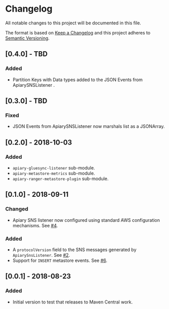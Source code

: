 # Changelog
All notable changes to this project will be documented in this file.

The format is based on [Keep a Changelog](http://keepachangelog.com/en/1.0.0/) and this project adheres to [Semantic Versioning](http://semver.org/spec/v2.0.0.html).

## [0.4.0] - TBD
### Added
- Partition Keys with Data types added to the JSON Events from ApiarySNSListener .

## [0.3.0] - TBD
### Fixed
- JSON Events from ApiarySNSListener now marshals list as a JSONArray.

## [0.2.0] - 2018-10-03
### Added
- `apiary-gluesync-listener` sub-module.
- `apiary-metastore-metrics` sub-module.
- `apiary-ranger-metastore-plugin` sub-module.

## [0.1.0] - 2018-09-11
### Changed
- Apiary SNS listener now configured using standard AWS configuration mechanisms. See [#4](https://github.com/ExpediaInc/apiary-extensions/issues/4).

### Added
- A `protocolVersion` field to the SNS messages generated by `ApiarySnsListener`. See [#2](https://github.com/ExpediaInc/apiary-extensions/issues/2).
- Support for `INSERT` metastore events. See [#6](https://github.com/ExpediaInc/apiary-extensions/issues/6).

## [0.0.1] - 2018-08-23
### Added
- Initial version to test that releases to Maven Central work.